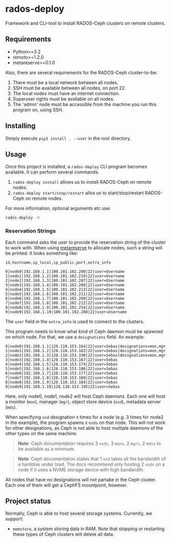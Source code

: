 # rados-deploy
Framework and CLI-tool to install RADOS-Ceph clusters on remote clusters. 

## Requirements
 - Python>=3.2
 - remoto>=1.2.0
 - metareserve>=0.1.0

Also, there are several requirements for the RADOS-Ceph cluster-to-be:
 1. There must be a local network between all nodes.
 2. SSH must be available between all nodes, on port 22.
 3. The local nodes must have an internet connection.
 4. Superuser rights must be available on all nodes.
 5. The 'admin' node must be accessible from the machine you run this program on, using SSH.


## Installing
Simply execute `pip3 install . --user` in the root directory.


## Usage
Once this project is installed, a `rados-deploy` CLI program becomes available.
It can perform several commands:
 1. `rados-deploy install` allows us to install RADOS-Ceph on remote nodes.
 2. `rados-deploy start/stop/restart` allos us to start/stop/restart RADOS-Ceph on remote nodes.


For more information, optional arguments etc use:
```bash
rados-deploy -h
```

### Reservation Strings
Each command asks the user to provide the reservation string of the cluster to work with.
When using [metareserve](https://github.com/Sebastiaan-Alvarez-Rodriguez/metareserve) to allocate nodes, such a string will be printed.
It looks something like:
```
id,hostname,ip_local,ip_public,port,extra_info
```
```
0|node0|192.168.1.1|100.101.102.200|22|user=Username
1|node1|192.168.1.2|100.101.102.210|22|user=Username
2|node2|192.168.1.3|100.101.102.207|22|user=Username
3|node3|192.168.1.4|100.101.102.208|22|user=Username
4|node4|192.168.1.5|100.101.102.213|22|user=Username
5|node5|192.168.1.6|100.101.102.211|22|user=Username
6|node6|192.168.1.7|100.101.102.209|22|user=Username
7|node7|192.168.1.8|100.101.102.212|22|user=Username
8|node8|192.168.1.9|100.101.102.254|22|user=Username
9|node9|192.168.1.10|100.101.102.200|22|user=Username
```
The `user` field in the `extra_info` is used to connect to the clusters.

This program needs to know what kind of Ceph daemon must be spawned on which node. For that, we use a `designations` field.
An example:
```
0|node0|192.168.1.1|128.110.153.164|22|user=Sebas|designations=mon,mgr,osd,mds
1|node1|192.168.1.2|128.110.153.162|22|user=Sebas|designations=mon,mgr,osd,mds
2|node2|192.168.1.3|128.110.153.190|22|user=Sebas|designations=mon,mgr,osd,osd,osd,mds
3|node3|192.168.1.4|128.110.153.167|22|user=Sebas
4|node4|192.168.1.5|128.110.153.174|22|user=Sebas
5|node5|192.168.1.6|128.110.153.186|22|user=Sebas
6|node6|192.168.1.7|128.110.153.177|22|user=Sebas
7|node7|192.168.1.8|128.110.153.160|22|user=Sebas
8|node8|192.168.1.9|128.110.153.184|22|user=Sebas
9|node9|192.168.1.10|128.110.153.195|22|user=Sebas
```
Here, only node0, node1, node2 will host Ceph daemons. Each one will host a monitor (`mon`), manager (`mgr`), object store device (`osd`), metadata server (`mds`).

When specifying `osd` designation `X` times for a node (e.g. 3 times for node2 in the example), the program spawns `X` `osds` on that node.
This will not work for other designations, as Ceph is not able to host multiple daemons of the other types on the same machine.

> **Note**: Ceph documentation requires 3 `osds`, 3 `mons`, 2 `mgrs`, 2 `mdss` to be available as a minimum.

> **Note**: Ceph documentation states that 1 `osd` takes all the bandwidth of a harddisk under load. The docs recommend only hosting 2 `osds` on a node if it uses a  NVME storage device with high bandwidth. 

All nodes that have no designations will not partake in the Ceph cluster. Each one of them will get a CephFS mountpoint, however.


## Project status
Normally, Ceph is able to host several storage systems. Currently, we support:
 - `memstore`, a system storing data in RAM. Note that stopping or restarting these types of Ceph clusters will delete all data.